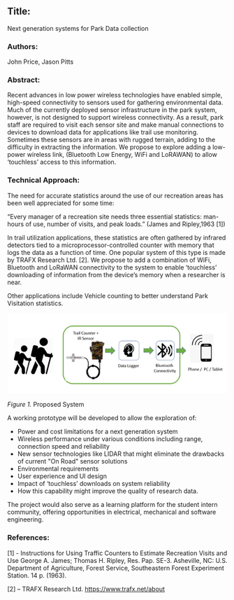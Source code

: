## Title: 
Next generation systems for Park Data collection

### Authors: 
John Price, Jason Pitts

### Abstract: 

Recent advances in low power wireless technologies have enabled simple, high-speed connectivity to sensors used for gathering environmental data. Much of the currently deployed sensor infrastructure in the park system, however, is not designed to support wireless connectivity. As a result, park staff are required to visit each sensor site and make manual connections to devices to download data for applications like trail use monitoring. Sometimes these sensors are in areas with rugged terrain, adding to the difficulty in extracting the information. We propose to explore adding a low-power wireless link, (Bluetooth Low Energy, WiFi and LoRAWAN) to allow ‘touchless’ access to this information. 

### Technical Approach: 
The need for accurate statistics around the use of our recreation areas has been well appreciated for some time:

“Every manager of a recreation site needs three essential statistics: man-hours of use, number of visits, and peak loads.” (James and Ripley,1963 [1])

In trail utilization applications, these statistics are often gathered by infrared detectors tied to a microprocessor-controlled counter with memory that logs the data as a function of time. One popular system of this type is made by TRAFX Research Ltd. [2]. We propose to add a combination of WiFi, Bluetooth and LoRaWAN connectivity to the system to enable ‘touchless’ downloading of information from the device’s memory when a researcher is near. 
 
Other applications include Vehicle counting to better understand Park Visitation statistics.

![System Schematic](Picture1.png)

*Figure 1.* Proposed System


A working prototype will be developed to allow the exploration of: 
- Power and cost limitations for a next generation system
- Wireless performance under various conditions including range, connection speed and reliability
- New sensor technologies like LIDAR that might eliminate the drawbacks of current "On Road" sensor solutions
- Environmental requirements 
- User experience and UI design 
- Impact of ‘touchless’ downloads on system reliability
- How this capability might improve the quality of research data.
  
The project would also serve as a learning platform for the student intern community, offering opportunities in electrical, mechanical and software engineering.

### References: 
[1] - Instructions for Using Traffic Counters to Estimate Recreation Visits and Use George A. James; Thomas H. Ripley, Res. Pap. SE-3. Asheville, NC: U.S. Department of Agriculture, Forest Service, Southeastern Forest Experiment Station. 14 p. (1963).

[2] – TRAFX Research Ltd. https://www.trafx.net/about
